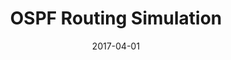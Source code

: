 ---
layout: project
type: project
image: images/network2.jpg
title: OSPF Routing Simulation
projecturl: https://github.com/kejriwalrahul/OSPF-Routing-Simulation
# All dates must be YYYY-MM-DD format!
date: 2017-04-01
labels:
  - Java
  - Networks
summary: 
  Simulates the Open Shortest Path First protocol used by IP networks
---